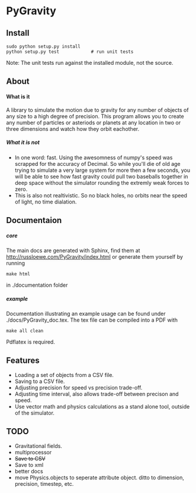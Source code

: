 # PyGravity
## Install


    sudo python setup.py install
    python setup.py test            # run unit tests
    
Note: The unit tests run against the installed module, not the source.

## About
#### What is it
A library to simulate the motion due to gravity for any number of objects of any size to a high degree of precision. This program allows you to create any number of particles or asteriods or planets at any location in two or three dimensions and watch how they orbit eachother. 
##### What it is not

-  In one word: fast. Using the awesomness of numpy's speed was scrapped for the accuracy of Decimal. So while you'll die of old age trying to simulate a very large system for more then a few seconds, you will be able to see how fast gravity could pull two baseballs together in deep space without the simulator rounding the extremly weak forces to zero.
-  This is also not realtivistic. So no black holes, no orbits near the speed of light, no time dialation. 

## Documentaion
##### core 
The main docs are generated with Sphinx, find them at http://russloewe.com/PyGravity/index.html or generate
them yourself by running 
    
    make html
    
in ./documentation folder

##### example
Documentation illustrating an example usage can be found under ./docs/PyGravity_doc.tex. The 
tex file can be compiled into a PDF with 

    make all clean

Pdflatex is required.

## Features
- Loading a set of objects from a CSV file.
- Saving to a CSV file.
- Adjusting precision for speed vs precision trade-off.
- Adjusting time interval, also allows trade-off between precison and speed.
- Use vector math and physics calculations as a stand alone tool, outside of the simulator.

## TODO
- Gravitational fields. 
- multiprocessor
- ~~Save to CSV~~
- Save to xml
- better docs
- move Physics.objects to seperate attribute object. ditto to dimension, precision, timestep, etc.


